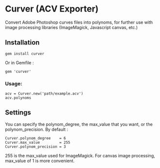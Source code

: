 # Curver (ACV Exporter)

Convert Adobe Photoshop curves files into polynoms, for further use with image processing libraries (ImageMagick, Javascript canvas, etc.)

## Installation

    gem install curver

Or in Gemfile :

    gem 'curver'

### Usage:

    acv = Curver.new('path/example.acv')
    acv.polynoms

## Settings

  You can specify the polynom_degree, the max_value that you want, or the polynom_precision. 
  By default : 

    Curver.polynom_degree    = 6
    Curver.max_value         = 255 
    Curver.polynom_precision = 3   

255 is the max_value used for ImageMagick. For canvas image processing, max_value of 1 is more convenient.
